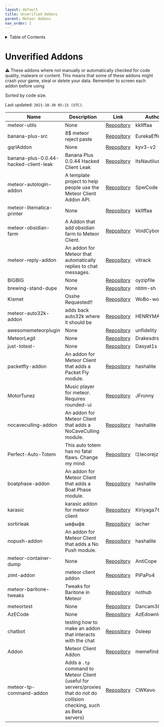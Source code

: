 ```yaml
---
layout: default
title: Unverified Addons
parent: Meteor Addons
nav_order: 1
---
```


<!-- START doctoc generated TOC please keep comment here to allow auto update -->
<!-- DON'T EDIT THIS SECTION, INSTEAD RE-RUN doctoc TO UPDATE -->
<details>
<summary>Table of Contents</summary>

- [Unverified Addons](#unverified-addons)

</details>
<!-- END doctoc generated TOC please keep comment here to allow auto update -->

# Unverified Addons
<div class="text-yellow-200">
⚠ These addons where not manually or automatically checked for code quality, malware or content. This means that some of these addons might crash your game, steal or delete your data. Remember to screen each addon before using
</div>

Sorted by code size.

Last updated: `2021-10-30 05:15 (UTC)`.

| Name | Description | Link | Authors |
| --- | --- | --- | --- |
| meteor-utils | None | [Repository](https://github.com/kkllffaa/meteor-utils) | kkllffaa |
| banana-plus-src | 8$ meteor reject paste | [Repository](https://github.com/EurekaEffect/banana-plus-src) | EurekaEffect |
| gqrlAddon | None | [Repository](https://github.com/kyv3-v2/gqrlAddon) | kyv3-v2 |
| banana-plus-0.0.44-hacked-client-leak | Banana Plus 0.0.44 Hacked Client Leak | [Repository](https://github.com/ItsNautilus/banana-plus-0.0.44-hacked-client-leak) | ItsNautilus |
| meteor-autologin-addon | A template project to help people use the Meteor Client Addon API. | [Repository](https://github.com/SpwCode/meteor-autologin-addon) | SpwCode |
| meteor-litematica-printer | None | [Repository](https://github.com/kkllffaa/meteor-litematica-printer) | kkllffaa |
| meteor-obsidian-farm | A Addon that add obsidian farm to Meteor Client. | [Repository](https://github.com/VoidCyborg/meteor-obsidian-farm) | VoidCyborg |
| meteor-reply-addon | An addon for Meteor that automatically replies to chat messages. | [Repository](https://github.com/vitrack/meteor-reply-addon) | vitrack |
| BIGBIG | None | [Repository](https://github.com/oyzipfile/BIGBIG) | oyzipfile |
| brewing-stand-dupe | None | [Repository](https://github.com/nbtm-sh/brewing-stand-dupe) | nbtm-sh |
| Kismet | Osshe Requested!! | [Repository](https://github.com/WoBo-wow/Kismet) | WoBo-wow |
| meteor-auto32k-addon | adds back auto32k where it should be | [Repository](https://github.com/HENRYMARTIN5/meteor-auto32k-addon) | HENRYMARTIN5 |
| awesomemeteorplugin | None | [Repository](https://github.com/unfidelity/awesomemeteorplugin) | unfidelity |
| MeteorLegit | None | [Repository](https://github.com/Drakesdrs/MeteorLegit) | Drakesdrs |
| just-totest- | None | [Repository](https://github.com/Dasyat1s/just-totest-) | Dasyat1s |
| packetfly-addon | An addon for Meteor Client that adds a Packet Fly module. | [Repository](https://github.com/hashalite/packetfly-addon) | hashalite |
| MotorTunez | Music player for meteor. Requires rounded-ui | [Repository](https://github.com/JFronny/MotorTunez) | JFronny |
| nocaveculling-addon | An addon for Meteor Client that adds a NoCaveCulling module. | [Repository](https://github.com/hashalite/nocaveculling-addon) | hashalite |
| Perfect-Auto-Totem | This auto totem has no fatal flaws. Change my mind | [Repository](https://github.com/l1tecorejz/Perfect-Auto-Totem) | l1tecorejz |
| boatphase-addon | An addon for Meteor Client that adds a Boat Phase module. | [Repository](https://github.com/hashalite/boatphase-addon) | hashalite |
| karasic | karasic addon for meteor client | [Repository](https://github.com/Kiriyaga7615/karasic) | Kiriyaga7615 |
| sortirleak | ывфыфв | [Repository](https://github.com/iacher/sortirleak) | iacher |
| nopush-addon | An addon for Meteor Client that adds a No Push module. | [Repository](https://github.com/hashalite/nopush-addon) | hashalite |
| meteor-container-dump | None | [Repository](https://github.com/AntiCope/meteor-container-dump) | AntiCope |
| zimt-addon | meteor client addon | [Repository](https://github.com/PiPaPo4/zimt-addon) | PiPaPo4 |
| meteor-baritone-tweaks | Tweaks for Baritone in Meteor | [Repository](https://github.com/nothub/meteor-baritone-tweaks) | nothub |
| meteortest | None | [Repository](https://github.com/Dancam38/meteortest) | Dancam38 |
| AzECode | None | [Repository](https://github.com/AzEdownload/AzECode) | AzEdownload |
| chatbot | testing how to make an addon that interacts with the chat | [Repository](https://github.com/0sleep/chatbot) | 0sleep |
| Addon | Meteor Client Addon | [Repository](https://github.com/memefinderr/Addon) | memefinderr |
| meteor-tp-command-addon | Adds a `.tp` command to Meteor Client (useful for servers/proxies that do not do collision checking, such as Beta servers) | [Repository](https://github.com/CWKevo/meteor-tp-command-addon) | CWKevo |
